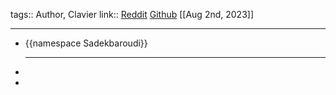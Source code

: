 tags:: Author, Clavier
link:: [Reddit](https://www.reddit.com/user/sadekbaroudi/) [Github](https://github.com/sadekbaroudi) 
[[Aug 2nd, 2023]]
***

- {{namespace Sadekbaroudi}}
  ***
-
-